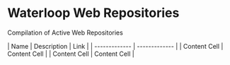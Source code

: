 # Waterloop Web Repositories
Compilation of Active Web Repositories

| Name  | Description | Link |
| ------------- | ------------- |
| Content Cell  | Content Cell  |
| Content Cell  | Content Cell  |
